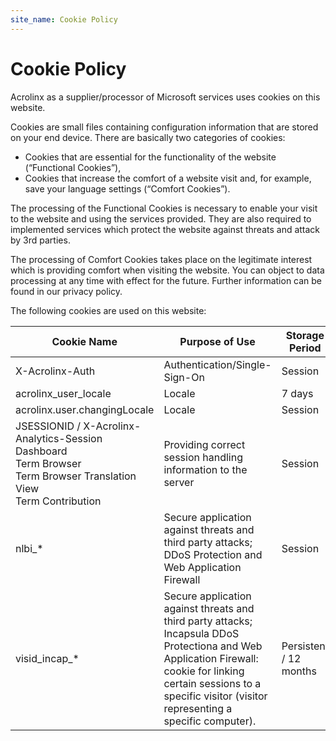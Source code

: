 ```yaml
---
site_name: Cookie Policy
---
```

<!---
This page is linked on the Acrolinx dashboard start page for MS. Please do not remove this file or repo from GitHub without updating the corresponding links on the Dashboards. /Moe

-->
# Cookie Policy

Acrolinx as a supplier/processor of Microsoft services uses cookies on this website.

Cookies are small files containing configuration information that are stored on your end device. There are basically two categories of cookies:

* Cookies that are essential for the functionality of the website (“Functional Cookies”),
* Cookies that increase the comfort of a website visit and, for example, save your language settings (“Comfort Cookies”).

The processing of the Functional Cookies is necessary to enable your visit to the website and using the services provided. They are also required to implemented services which protect the website against threats and attack by 3rd parties.

The processing of Comfort Cookies takes place on the legitimate interest which is providing comfort when visiting the website. You can object to data processing at any time with effect for the future. Further information can be found in our privacy policy.

The following cookies are used on this website:

| Cookie Name        | Purpose of Use | Storage Period | Type of Cookie |
| ------------------ | -------------- | -------------- | -------------- |
| X-Acrolinx-Auth    | Authentication/Single-Sign-On | Session | Functional |
| acrolinx_user_locale | Locale | 7 days | Comfort |
| acrolinx.user.changingLocale | Locale | Session | Comfort |
| JSESSIONID / X-Acrolinx-Analytics-Session <br />Dashboard <br />Term Browser <br />Term Browser Translation View <br />Term Contribution | Providing correct session handling information to the server | Session | Functional |
| nlbi_* | Secure application against threats and third party attacks; DDoS Protection and Web Application Firewall | Session | Functional |
| visid_incap_* | Secure application against threats and third party attacks; Incapsula DDoS Protectiona and Web Application Firewall: cookie for linking certain sessions to a specific visitor (visitor representing a specific computer). | Persistent / 12 months | Functional |
